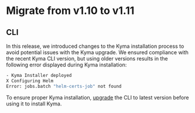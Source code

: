 # Migrate from v1.10 to v1.11 

## CLI

In this release, we introduced changes to the Kyma installation process to avoid potential issues with the Kyma upgrade. We ensured compliance with the recent Kyma CLI version, but using older versions results in the following error displayed during Kyma installation:

```bash 
- Kyma Installer deployed 
X Configuring Helm 
Error: jobs.batch "helm-certs-job" not found 
``` 
To ensure proper Kyma installation, [upgrade](https://github.com/kyma-project/cli#installation) the CLI to latest version before using it to install Kyma.